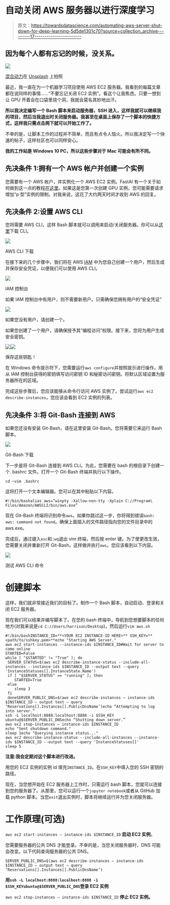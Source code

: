 # 自动关闭 AWS 服务器以进行深度学习

> 原文：<https://towardsdatascience.com/automating-aws-server-shut-down-for-deep-learning-5d5de1301c70?source=collection_archive---------17----------------------->

## 因为每个人都有忘记的时候，没关系。

![](img/598f9bd680010640799f10ff4c4c3501.png)

[混合动力](https://unsplash.com/@artbyhybrid?utm_source=medium&utm_medium=referral)在 [Unsplash](https://unsplash.com?utm_source=medium&utm_medium=referral) 上拍照

最近，我一直在为一个机器学习项目使用 AWS EC2 服务器。我看到的每篇文章都在说同样的事情……“不要忘记关闭 EC2 实例”。看这个让我焦虑。只要一想到让 GPU 开着会在口袋里烧个洞，我就会莫名其妙地出汗。

**所以我决定编写一个 Bash 脚本来启动服务器，SSH 进入，这样我就可以继续我的项目，然后当我退出时关闭服务器。我甚至在桌面上保存了一个脚本的快捷方式，这样我只需点击两下就可以开始工作了。**

不幸的是，让脚本工作的过程并不简单，而且有点令人恼火。所以我决定写一个快速的帖子，这样社区也可以同样安心。

**我的工作站是 Windows 10 PC，所以这些步骤对于 Mac 可能会有所不同。**

## 先决条件 1:拥有一个 AWS 帐户并创建一个实例

您需要有一个 AWS 帐户，并实例化一个 AWS EC2 实例。FastAI 有一个关于如何做到这一点的教程[在这里](https://course.fast.ai/start_aws.html)。如果这是您第一次创建 GPU 实例，您可能需要请求增加“p 型”实例的限制。对我来说，这花了大约两天时间才收到 AWS 的回复。

## 先决条件 2:设置 AWS CLI

您将需要 AWS CLI，这样 Bash 脚本就可以调用来启动/关闭服务器。你可以从[这里](https://aws.amazon.com/cli/)下载 CLI。

![](img/f3dce15e5afca4db5bfec0aba3eeb257.png)

AWS CLI 下载

在接下来的几个步骤中，我们将在 AWS [IAM](https://console.aws.amazon.com/iam) 中为您自己创建一个用户，然后生成并保存安全凭证，以便我们可以使用 AWS CLI。

![](img/a1721c2408706b536db358f6b565ef19.png)

IAM 控制台

如果 IAM 控制台中有用户，则不需要新用户。只需确保您拥有用户的“安全凭证”

![](img/54c63aa5e91f2b977d0971b55d013224.png)

如果您没有用户，请创建一个。

如果您创建了一个用户，请确保授予其“编程访问”权限。接下来，您将为用户生成安全密钥。

![](img/715fa812368027839ebc1c6838924e1b.png)![](img/02d4637db62b0e0dfeaaa990aa599251.png)

保存这些钥匙！

在 Windows 命令提示符下，您需要运行`aws configure`并按照提示进行操作。用从 IAM 控制台获得的密钥填写访问密钥 ID 和秘密访问密钥。将默认区域设置为服务器所在的区域。

完成这些步骤后，您应该能够从命令行访问 AWS 实例了。尝试运行`aws ec2 describe-instances`，您应该会看到 EC2 实例的列表。

## 先决条件 3:将 Git-Bash 连接到 AWS

如果您还没有安装 Git-Bash，请在这里安装 Git-Bash。您将需要它来运行 Bash 脚本。

![](img/f955ce43912ec07cdf5c191f269d05f9.png)

Git-Bash 下载

下一步是将 Git-Bash 连接到 AWS CLI。为此，您需要在 bash 的根目录下创建一个. bashrc 文件。打开一个 Git-Bash 终端并执行以下操作。

```
cd ~vim .bashrc
```

这将打开一个文本编辑器。您可以在其中粘贴以下内容。

```
#!/bin/bashalias aws=”winpty -Xallow-non-tty -Xplain C://Program\ Files/Amazon/AWSCLI/bin/aws.exe”
```

现在 Git-Bash 终端将识别命令`aws`。如果你跳过这一步，你将得到错误`bash: aws: command not found`。确保上面插入的文件路径指向您的文件目录中的 aws.exe。

完成后，通过键入`esc`和`:wq`退出 vim 终端，然后按 enter 键。为了使更改生效，您需要关闭并重新打开 Git-Bash。这样做并执行`aws`。您应该看到以下内容。

![](img/e634c6738457bd8dc631c29c37b215d5.png)

测试 AWS CLI 命令

# 创建脚本

这样，我们就非常接近我们的目标了。制作一个 Bash 脚本，自动启动、登录和关闭 EC2 服务器。

现在我们可以结束并编写脚本了。在您的 bash 终端中，导航到您想要脚本的任何地方(对我来说是`cd C://Users/harrison/Desktop`)，然后运行`vim aws.sh`

```
#!/bin/bashINSTANCE_ID=**<YOUR EC2 INSTANCE-ID HERE>** SSH_KEY=**<path/to/sshkey.pem>**echo "Starting AWS Server."
aws ec2 start-instances --instance-ids $INSTANCE_ID#Wait for server to come online
STARTED=False
while [ "$STARTED" != "True" ]; do
 SERVER_STATUS=$(aws ec2 describe-instance-status --include-all-instances --instance-ids $INSTANCE_ID --output text --query 'InstanceStatuses[].InstanceState.Name')
 if [ "$SERVER_STATUS" == "running" ]; then
    STARTED=True
 else
    sleep 3
 fi
 doneSERVER_PUBLIC_DNS=$(aws ec2 describe-instances — instance-ids $INSTANCE_ID — output text — query ‘Reservations[].Instances[].PublicDnsName’)echo “Attempting to log into server.”
ssh -L localhost:8888:localhost:8888 -i $SSH_KEY ubuntu@$SERVER_PUBLIC_DNSecho “Shutting down server.”
aws ec2 stop-instances — instance-ids $INSTANCE_ID
echo "Sent shutdown command."
sleep 1echo "Querying instance status..."
aws ec2 describe-instance-status --include-all-instances --instance-ids $INSTANCE_ID --output text --query 'InstanceStatuses[]'
sleep 5
```

**注意:我会定期对这个脚本进行改进。**

用您的 EC2 实例的实例 id 填充`INSTANCE_ID`。在`SSH_KEY`中填入您的 SSH 密钥的路径。

现在，当您想开始在 EC2 服务器上工作时，只需运行 bash 脚本，您就可以连接到您的服务器了。从那里，您可以运行一个`jupyter notebook`或者从 GitHub 加载 python 脚本。当您`exit`退出实例时，脚本将继续运行并为您关闭服务器。

# 工作原理(可选)

`aws ec2 start-instances — instance-ids $INSTANCE_ID` **启动 EC2 实例**。

您需要服务器的公共 DNS 才能登录。不幸的是，当您关闭服务器时，DNS 可能会改变。以下代码查询服务器的公共 DNS。

```
SERVER_PUBLIC_DNS=$(aws ec2 describe-instances — instance-ids $INSTANCE_ID — output text — query ‘Reservations[].Instances[].PublicDnsName’)
```

**用`ssh -L localhost:8888:localhost:8888 -i $SSH_KEYubuntu@$SERVER_PUBLIC_DNS`登录 EC2 实例**

`aws ec2 stop-instances — instance-ids $INSTANCE_ID` **停止 EC2 实例。**